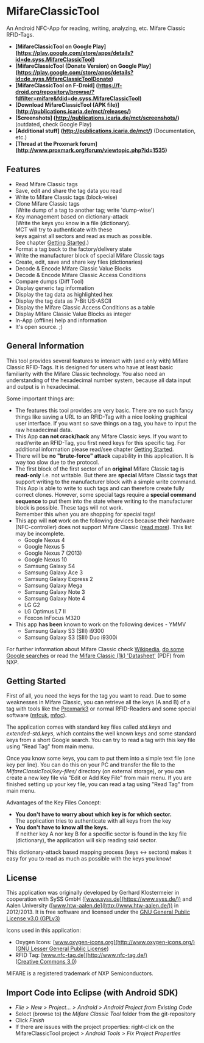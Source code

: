 MifareClassicTool
=================

An Android NFC-App for reading, writing, analyzing, etc. Mifare Classic RFID-Tags.

* **[MifareClassicTool on Google Play]
  (https://play.google.com/store/apps/details?id=de.syss.MifareClassicTool)**
* **[MifareClassicTool (Donate Version) on Google Play]
  (https://play.google.com/store/apps/details?id=de.syss.MifareClassicToolDonate)**
* **[MifareClassicTool on F-Droid]
  (https://f-droid.org/repository/browse/?fdfilter=mifare&fdid=de.syss.MifareClassicTool)**
* **[Download MifareClassicTool (APK file)]
  (http://publications.icaria.de/mct/releases/)**
* **[Screenshots]
  (http://publications.icaria.de/mct/screenshots/)**
  (outdated, check Google Play)
* **[Additional stuff]
  (http://publications.icaria.de/mct/)** (Documentation, etc.)
* **[Thread at the Proxmark forum]
  (http://www.proxmark.org/forum/viewtopic.php?id=1535)**



Features
--------

* Read Mifare Classic tags
* Save, edit and share the tag data you read
* Write to Mifare Classic tags (block-wise)
* Clone Mifare Classic tags  
  (Write dump of a tag to another tag; write 'dump-wise')
* Key management based on dictionary-attack  
  (Write the keys you know in a file (dictionary).  
  MCT will try to authenticate with these  
  keys against all sectors and read as much as possible.  
  See chapter [Getting Started](#getting-started).)
* Format a tag back to the factory/delivery state
* Write the manufacturer block of special Mifare Classic tags
* Create, edit, save and share key files (dictionaries)
* Decode & Encode Mifare Classic Value Blocks
* Decode & Encode Mifare Classic Access Conditions
* Compare dumps (Diff Tool)
* Display generic tag information
* Display the tag data as highlighted hex
* Display the tag data as 7-Bit US-ASCII
* Display the Mifare Classic Access Conditions as a table
* Display Mifare Classic Value Blocks as integer
* In-App (offline) help and information
* It's open source. ;)



General Information
-------------------

This tool provides several features to interact with (and only with)
Mifare Classic RFID-Tags. It is designed for users who have at least
basic familiarity with the Mifare Classic technology.
You also need an understanding of the hexadecimal number system,
because all data input and output is in hexadecimal.

Some important things are:
* The features this tool provides are very basic. There are no such
  fancy things like saving a URL to an RFID-Tag with a nice looking
  graphical user interface. If you want so save things on a tag,
  you have to input the raw hexadecimal data.
* This App **can not crack/hack**
  any Mifare Classic keys. If you want to read/write an RFID-Tag, you
  first need keys for this specific tag. For additional information
  please read/see chapter [Getting Started](#getting-started).
* There will be **no &quot;brute-force&quot; attack**
  capability in this application. It is way too slow due
  to the protocol.
* The first block of the first sector of an **original**
  Mifare Classic tag is **read-only** i.e. not writable. But there
  are **special** Mifare Classic tags that support writing to the
  manufacturer block with a simple write command. This App is able to
  write to such tags and can therefore create fully correct clones.
  However, some special tags require a **special command sequence** to
  put them into the state where writing to the manufacturer block is
  possible. These tags will not work.  
  Remember this when you are shopping for special tags!
* This app will **not** work on the following devices because
  their hardware (NFC-controller) does not support Mifare Classic
  ([read more](https://github.com/ikarus23/MifareClassicTool/issues/1)).
  This list may be incomplete.
  * Google Nexus 4
  * Google Nexus 5
  * Google Nexus 7 (2013)
  * Google Nexus 10
  * Samsung Galaxy S4
  * Samsung Galaxy Ace 3
  * Samsung Galaxy Express 2
  * Samsung Galaxy Mega
  * Samsung Galaxy Note 3
  * Samsung Galaxy Note 4
  * LG G2
  * LG Optimus L7 II
  * Foxcon InFocus M320
* This app **has been** known to work on the following devices - YMMV 
  * Samsung Galaxy S3 (SIII) i9300
  * Samsung Galaxy S3 (SIII) Duo i9300i

For further information about Mifare Classic check
[Wikipedia](https://en.wikipedia.org/wiki/MIFARE),
[do some Google searches](https://www.google.com/search?q=mifare+classic")
or read the
[Mifare Classic (1k) 'Datasheet'](http://www.nxp.com/documents/data_sheet/MF1S50YYX.pdf)
(PDF) from NXP.



Getting Started
---------------

First of all, you need the keys for the tag you want to read.
Due to some weaknesses in Mifare Classic, you can retrieve
all the keys (A and B) of a tag with tools like the
[Proxmark3](http://www.proxmark.org/) or
normal RFID-Readers and some special software
([mfcuk](https://code.google.com/p/mfcuk/),
[mfoc](http://code.google.com/p/mfoc/)).

The application comes with standard key files called
*std.keys* and *extended-std.keys*, which contains the
well known keys and some standard keys from a short Google search.
You can try to read a tag with this key file using
&quot;Read Tag&quot; from main menu.

Once you know some keys, you cam to put them into a simple text
file (one key per line). You can do this on your PC and transfer
the file to the *MifareClassicTool/key-files/*
directory (on external storage), or you can create a new key file via
&quot;Edit or Add Key File&quot; from main menu.
If you are finished setting up your key file, you can read a tag
using &quot;Read Tag&quot; from main menu.

Advantages of the Key Files Concept:
* **You don't have to worry about which key is for which sector.**  
  The application tries to authenticate with all keys from the key
* **You don't have to know all the keys.**  
  If neither key A nor key B for a specific sector is found in the
  key file (dictionary), the application will skip reading said
  sector.

This dictionary-attack based mapping process
(keys &lt;-&gt; sectors) makes it easy for you to read as much as
possible with the keys you know!



License
-------

This application was originally developed by
Gerhard Klostermeier in cooperation with SySS GmbH
([www.syss.de](https://www.syss.de/)) and Aalen
University ([www.htw-aalen.de](http://www.htw-aalen.de/)) in 2012/2013.
It is free software and licensed under the
[GNU General Public License v3.0 (GPLv3)](https://www.gnu.org/licenses/gpl-3.0.txt)

Icons used in this application:
* Oxygen Icons: [www.oxygen-icons.org](http://www.oxygen-icons.org/)  
  ([GNU Lesser General Public License](http://www.gnu.org/licenses/lgpl.html))
* RFID Tag: [www.nfc-tag.de](http://www.nfc-tag.de/)  
  ([Creative Commons 3.0](http://creativecommons.org/licenses/by/3.0/))

MIFARE is a registered trademark of NXP Semiconductors.



Import Code into Eclipse (with Android SDK)
-------------------------------------------

* *File > New > Project... > Android > Android Project from Existing Code*
* Select (browse to) the *Mifare Classic Tool* folder from the git-repository
* Click *Finish*
* If there are issues with the project properties:
  right-click on the MifareClassicTool project >
  *Android Tools > Fix Project Properties*
